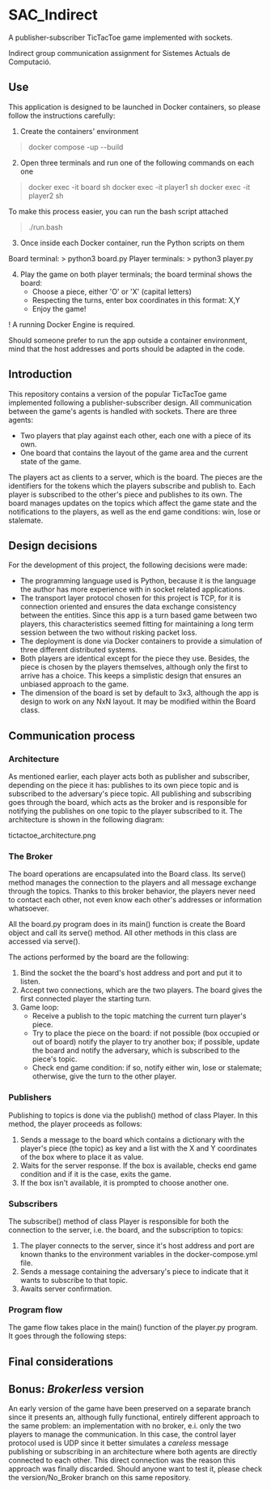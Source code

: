 # SAC_Indirect
A publisher-subscriber TicTacToe game implemented with sockets.

Indirect group communication assignment for Sistemes Actuals de Computació.

## Use
This application is designed to be launched in Docker containers, so please
follow the instructions carefully:

1. Create the containers' environment

> docker compose -up --build

2. Open three terminals and run one of the following commands on each one

> docker exec -it board sh
> docker exec -it player1 sh
> docker exec -it player2 sh

To make this process easier, you can run the bash script attached

> ./run.bash

3. Once inside each Docker container, run the Python scripts on them

Board terminal: > python3 board.py
Player terminals: > python3 player.py

4. Play the game on both player terminals; the board terminal shows the board:
    - Choose a piece, either 'O' or 'X' (capital letters)
    - Respecting the turns, enter box coordinates in this format: X,Y
    - Enjoy the game!

! A running Docker Engine is required.

Should someone prefer to run the app outside a container environment, mind that
the host addresses and ports should be adapted in the code.

## Introduction
This repository contains a version of the popular TicTacToe game implemented
following a publisher-subscriber design. 
All communication between the game's agents is handled with sockets. There are
three agents:

- Two players that play against each other, each one with a piece of its own.
- One board that contains the layout of the game area and the current state of
  the game.

The players act as clients to a server, which is the board. The pieces are the
identifiers for the tokens which the players subscribe and publish to. Each
player is subscribed to the other's piece and publishes to its own. The board
manages updates on the topics which affect the game state and the notifications
to the players, as well as the end game conditions: win, lose or stalemate.

## Design decisions
For the development of this project, the following decisions were made:

- The programming language used is Python, because it is the language the
  author has more experience with in socket related applications.
- The transport layer protocol chosen for this project is TCP, for it is
  connection oriented and ensures the data exchange consistency between the
  entities. Since this app is a turn based game between two players, this
  characteristics seemed fitting for maintaining a long term session between the
  two without risking packet loss.
- The deployment is done via Docker containers to provide a simulation of three
  different distributed systems.
- Both players are identical except for the piece they use. Besides, the piece
  is chosen by the players themselves, although only the first to arrive has a
  choice. This keeps a simplistic design that ensures an unbiased approach to
  the game.
- The dimension of the board is set by default to 3x3, although the app is
  design to work on any NxN layout. It may be modified within the Board class.


## Communication process

### Architecture
As mentioned earlier, each player acts both as publisher and subscriber,
depending on the piece it has: publishes to its own piece topic and is
subscribed to the adversary's piece topic. All publishing and subscribing goes
through the board, which acts as the broker and is responsible for notifying
the publishes on one topic to the player subscribed to it. The architecture is
shown in the following diagram:

tictactoe_architecture.png

### The Broker
The board operations are encapsulated into the Board class. Its serve() method
manages the connection to the players and all message exchange through the
topics. Thanks to this broker behavior, the players never need to contact each
other, not even know each other's addresses or information whatsoever.

All the board.py program does in its main() function is create the Board object
and call its serve() method. All other methods in this class are accessed via
serve().

The actions performed by the board are the following:

1. Bind the socket the the board's host address and port and put it to listen.
2. Accept two connections, which are the two players. The board gives the first
   connected player the starting turn.
3. Game loop: 
    - Receive a publish to the topic matching the current turn player's piece.
    - Try to place the piece on the board: if not possible (box occupied or out
      of board) notify the player to try another box; if possible, update the
      board and notify the adversary, which is subscribed to the piece's topic.
    - Check end game condition: if so, notify either win, lose or stalemate;
      otherwise, give the turn to the other player.


### Publishers
Publishing to topics is done via the publish() method of class Player. In this
method, the player proceeds as follows: 
1. Sends a message to the board which contains a dictionary
   with the player's piece (the topic) as key and a list with the X and Y
   coordinates of the box where to place it as value.
2. Waits for the server response. If the box is available, checks end game
   condition and if it is the case, exits the game.
3. If the box isn't available, it is prompted to choose another one.

### Subscribers
The subscribe() method of class Player is responsible for both the connection
to the server, i.e. the board, and the subscription to topics:
1. The player connects to the server, since it's host address and port are
   known thanks to the environment variables in the docker-compose.yml file.
2. Sends a message containing the adversary's piece to indicate that it wants
   to subscribe to that topic.
3. Awaits server confirmation.

### Program flow
The game flow takes place in the main() function of the player.py program. It
goes through the following steps:




## Final considerations

## Bonus: *Brokerless* version
An early version of the game have been preserved on a separate branch since it
presents an, although fully functional, entirely different approach to the same
problem: an implementation with no broker, e.i. only the two players to manage
the communication.
In this case, the control layer protocol used is UDP since it better simulates
a *careless* message publishing or subscribing in an architecture where both
agents are directly connected to each other. This direct connection was the
reason this approach was finally discarded.
Should anyone want to test it, please check the version/No_Broker branch on
this same repository.